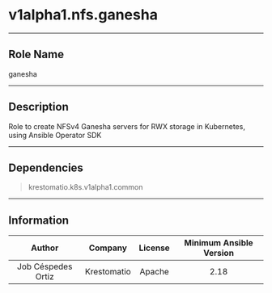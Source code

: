 



# v1alpha1.nfs.ganesha
  
---
## Role Name
  
ganesha  
  
---
## Description
  
Role to create NFSv4 Ganesha servers for RWX storage in Kubernetes, using Ansible Operator SDK  
  
---
## Dependencies
  
> krestomatio.k8s.v1alpha1.common  
  
  
---
## Information
  

|Author|Company|License|Minimum Ansible Version|
| :---: | :---: | :---: | :---: |
|Job Céspedes Ortiz|Krestomatio|Apache|2.18|
